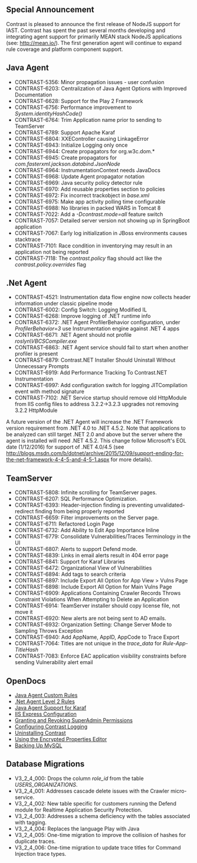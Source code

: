 <!--
title: "Contrast 3.2.4 - January 2016"
description: "Contrast 3.2.4 January 2016"
tags: "3.2.4 January Release Notes"
-->

## Special Announcement

Contrast is pleased to announce the first release of NodeJS support for IAST. Contrast has spent the past several months developing and integrating agent support for primarily MEAN stack NodeJS applications (see: http://mean.io/). The first generation agent will continue to expand rule coverage and platform component support. 

## Java Agent

* CONTRAST-5356: Minor propagation issues - user confusion
* CONTRAST-6203: Centralization of Java Agent Options with Improved Documentation
* CONTRAST-6628: Support for the Play 2 Framework
* CONTRAST-6756: Performance improvement to *System.identityHashCode()*
* CONTRAST-6764: Trim Application name prior to sending to TeamServer
* CONTRAST-6789: Support Apache Karaf
* CONTRAST-6804: XXEController causing LinkageError
* CONTRAST-6943: Initialize Logging only once
* CONTRAST-6944: Create propagators for org.w3c.dom.*
* CONTRAST-6945: Create propagators for *com.fasterxml.jackson.databind.JsonNode*
* CONTRAST-6964: InstrumentationContext needs JavaDocs
* CONTRAST-6968: Update Agent propagator notation
* CONTRAST-6969: Java security policy detector rule
* CONTRAST-6970: Add reusable properties section to policies
* CONTRAST-6972: Fix incorrect trackobject in *base.xml*
* CONTRAST-6975: Make app activity polling time configurable
* CONTRAST-6988: No libraries in packed WARS in Tomcat 8
* CONTRAST-7022: Add a *-Dcontrast.mode=all* feature switch
* CONTRAST-7057: Detailed server version not showing up in SpringBoot application
* CONTRAST-7067: Early log initialization in JBoss environments causes stacktrace
* CONTRAST-7101: Race condition in inventorying may result in an application not being reported
* CONTRAST-7118: The *contrast.policy* flag should act like the *contrast.policy.overrides* flag

## .Net Agent

* CONTRAST-4521: Instrumentation data flow engine now collects header information under classic pipeline mode
* CONTRAST-6002: Config Switch: Logging Modified IL
* CONTRAST-6268: Improve logging of .NET runtime info
* CONTRAST-6372: .NET Agent ProfilerBehavior configuration, under *ProfilerBehavior=3* use Instrumentation engine against .NET 4 apps
* CONTRAST-6671: .NET Agent should not profile *roslyn\VBCSCompiler.exe*
* CONTRAST-6863: .NET Agent service should fail to start when another profiler is present 
* CONTRAST-6879: Contrast.NET Installer Should Uninstall Without Unnecessary Prompts
* CONTRAST-6919: Add Performance Tracking To Contrast.NET Instrumentation
* CONTRAST-6997: Add configuration switch for logging JITCompilation event with method signature
* CONTRAST-7102: .NET Service startup should remove old HttpModule from IIS config files to address 3.2.2->3.2.3 upgrades not removing 3.2.2 HttpModule

A future version of the .NET Agent will increase the .NET Framework version requirement from .NET 4.0 to .NET 4.5.2. Note that applications to be analyzed can still target .NET 2.0 and above but the server where the agent is installed will need .NET 4.5.2. This change follow Microsoft's EOL date (1/12/2016) for support of .NET 4.0/4.5 (see http://blogs.msdn.com/b/dotnet/archive/2015/12/09/support-ending-for-the-net-framework-4-4-5-and-4-5-1.aspx for more details).  


## TeamServer

* CONTRAST-5808: Infinite scrolling for TeamServer pages.
* CONTRAST-6207: SQL Performance Optimization.
* CONTRAST-6393: Header-injection finding is preventing unvalidated-redirect finding from being properly reported
* CONTRAST-6659: Filter improvements on the Server page.
* CONTRAST-6711: Refactored Login Page
* CONTRAST-6732: Add Ability to Edit App Importance Inline
* CONTRAST-6779: Consolidate Vulnerabilities/Traces Terminology in the UI
* CONTRAST-6807: Alerts to support Defend mode.
* CONTRAST-6839: Links in email alerts result in 404 error page
* CONTRAST-6841: Support for Karaf Libraries
* CONTRAST-6472: Organizational View of Vulnerabilities
* CONTRAST-6894: Add tags to search criteria
* CONTRAST-6897: Include Export All Option for App View > Vulns Page
* CONTRAST-6898: Include Export All Option for Main Vulns Page
* CONTRAST-6909: Applications Containing Crawler Records Throws Constraint Violations When Attempting to Delete an Application
* CONTRAST-6914: TeamServer installer should copy license file, not move it
* CONTRAST-6920: New alerts are not being sent to AD emails.
* CONTRAST-6932: Organization Setting: Change Server Mode to Sampling Throws Exception
* CONTRAST-6940: Add AppName, AppID, AppCode to Trace Export
* CONTRAST-7064: Titles are not unique in the *trace_data* for *Rule-App-TitleHash*
* CONTRAST-7083: Enforce EAC application visibility constraints before sending Vulnerability alert email

	
## OpenDocs

* [Java Agent Custom Rules](installation_javapolicy.html#level2)
* [.Net Agent Level 2 Rules](installation_netpolicy.html)
* [Java Agent Support for Karaf](installation_javainstall.html#karaf)
* [IIS Express Configuration](installation_netconfig.html#iis)
* [Granting and Revoking SuperAdmin Permissions](admin_manageorgs.html#sa)
* [Configuring Contrast Logging](installation_setupconfig.html#log)
* [Uninstalling Contrast](installation_setupinstall.html#uninstall)
* [Using the Encrypted Properties Editor](installation_setupconfig.html#encrypt)
* [Backing Up MySQL](installation_setup.html#setup-mysql)


## Database Migrations

* V3_2_4_000: Drops the column *role_id* from the table *USERS_ORGANIZATIONS*.
* V3_2_4_001: Addresses cascade delete issues with the Crawler micro-service.
* V3_2_4_002: New table specific for customers running the Defend module for Realtime Application Security Protection.
* V3_2_4_003: Addresses a schema deficiency with the tables associated with tagging.
* V3_2_4_004: Replaces the language Play with Java
* V3_2_4_005: One-time migration to improve the collision of hashes for duplicate traces.
* V3_2_4_006: One-time migration to update trace titles for Command Injection trace types. 

